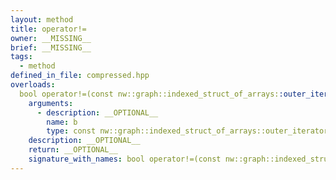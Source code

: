 ```yaml
---
layout: method
title: operator!=
owner: __MISSING__
brief: __MISSING__
tags:
  - method
defined_in_file: compressed.hpp
overloads:
  bool operator!=(const nw::graph::indexed_struct_of_arrays::outer_iterator &) const:
    arguments:
      - description: __OPTIONAL__
        name: b
        type: const nw::graph::indexed_struct_of_arrays::outer_iterator &
    description: __OPTIONAL__
    return: __OPTIONAL__
    signature_with_names: bool operator!=(const nw::graph::indexed_struct_of_arrays::outer_iterator & b) const
---
```

